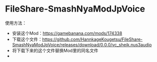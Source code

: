 # FileShare-SmashNyaModJpVoice

使用方法：
- 安装这个Mod：https://gamebanana.com/mods/174338
- 下载这个文件：https://github.com/HannkageKougetsu/FileShare-SmashNyaModJpVoice/releases/download/0.0.0/vc_sheik.nus3audio
- 将下载下来的这个文件替换Mod里的同名文件
- 
